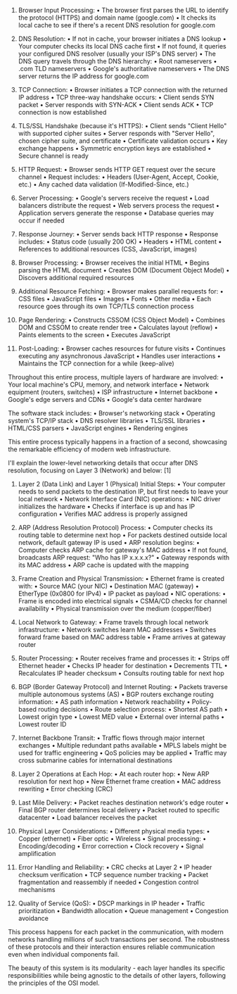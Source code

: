 1. Browser Input Processing:
• The browser first parses the URL to identify the protocol (HTTPS) and domain name (google.com)
• It checks its local cache to see if there's a recent DNS resolution for google.com

2. DNS Resolution:
• If not in cache, your browser initiates a DNS lookup
• Your computer checks its local DNS cache first
• If not found, it queries your configured DNS resolver (usually your ISP's DNS server)
• The DNS query travels through the DNS hierarchy:
  • Root nameservers
  • .com TLD nameservers
  • Google's authoritative nameservers
• The DNS server returns the IP address for google.com

3. TCP Connection:
• Browser initiates a TCP connection with the returned IP address
• TCP three-way handshake occurs:
  • Client sends SYN packet
  • Server responds with SYN-ACK
  • Client sends ACK
• TCP connection is now established

4. TLS/SSL Handshake (because it's HTTPS):
• Client sends "Client Hello" with supported cipher suites
• Server responds with "Server Hello", chosen cipher suite, and certificate
• Certificate validation occurs
• Key exchange happens
• Symmetric encryption keys are established
• Secure channel is ready

5. HTTP Request:
• Browser sends HTTP GET request over the secure channel
• Request includes:
  • Headers (User-Agent, Accept, Cookie, etc.)
  • Any cached data validation (If-Modified-Since, etc.)

6. Server Processing:
• Google's servers receive the request
• Load balancers distribute the request
• Web servers process the request
• Application servers generate the response
• Database queries may occur if needed

7. Response Journey:
• Server sends back HTTP response
• Response includes:
  • Status code (usually 200 OK)
  • Headers
  • HTML content
  • References to additional resources (CSS, JavaScript, images)

8. Browser Processing:
• Browser receives the initial HTML
• Begins parsing the HTML document
• Creates DOM (Document Object Model)
• Discovers additional required resources

9. Additional Resource Fetching:
• Browser makes parallel requests for:
  • CSS files
  • JavaScript files
  • Images
  • Fonts
  • Other media
• Each resource goes through its own TCP/TLS connection process

10. Page Rendering:
• Constructs CSSOM (CSS Object Model)
• Combines DOM and CSSOM to create render tree
• Calculates layout (reflow)
• Paints elements to the screen
• Executes JavaScript

11. Post-Loading:
• Browser caches resources for future visits
• Continues executing any asynchronous JavaScript
• Handles user interactions
• Maintains the TCP connection for a while (keep-alive)

Throughout this entire process, multiple layers of hardware are involved:
• Your local machine's CPU, memory, and network interface
• Network equipment (routers, switches)
• ISP infrastructure
• Internet backbone
• Google's edge servers and CDNs
• Google's data center hardware

The software stack includes:
• Browser's networking stack
• Operating system's TCP/IP stack
• DNS resolver libraries
• TLS/SSL libraries
• HTML/CSS parsers
• JavaScript engines
• Rendering engines

This entire process typically happens in a fraction of a second, showcasing the remarkable efficiency of modern web 
infrastructure.


I'll explain the lower-level networking details that occur after DNS resolution, focusing on Layer 3 (Network) and below: [1]

1. Layer 2 (Data Link) and Layer 1 (Physical) Initial Steps:
• Your computer needs to send packets to the destination IP, but first needs to leave your local network
• Network Interface Card (NIC) operations:
  • NIC driver initializes the hardware
  • Checks if interface is up and has IP configuration
  • Verifies MAC address is properly assigned

2. ARP (Address Resolution Protocol) Process:
• Computer checks its routing table to determine next hop
• For packets destined outside local network, default gateway IP is used
• ARP resolution begins:
  • Computer checks ARP cache for gateway's MAC address
  • If not found, broadcasts ARP request: "Who has IP x.x.x.x?"
  • Gateway responds with its MAC address
  • ARP cache is updated with the mapping

3. Frame Creation and Physical Transmission:
• Ethernet frame is created with:
  • Source MAC (your NIC)
  • Destination MAC (gateway)
  • EtherType (0x0800 for IPv4)
  • IP packet as payload
• NIC operations:
  • Frame is encoded into electrical signals
  • CSMA/CD checks for channel availability
  • Physical transmission over the medium (copper/fiber)

4. Local Network to Gateway:
• Frame travels through local network infrastructure:
  • Network switches learn MAC addresses
  • Switches forward frame based on MAC address table
  • Frame arrives at gateway router

5. Router Processing:
• Router receives frame and processes it:
  • Strips off Ethernet header
  • Checks IP header for destination
  • Decrements TTL
  • Recalculates IP header checksum
  • Consults routing table for next hop

6. BGP (Border Gateway Protocol) and Internet Routing:
• Packets traverse multiple autonomous systems (AS)
• BGP routers exchange routing information:
  • AS path information
  • Network reachability
  • Policy-based routing decisions
• Route selection process:
  • Shortest AS path
  • Lowest origin type
  • Lowest MED value
  • External over internal paths
  • Lowest router ID

7. Internet Backbone Transit:
• Traffic flows through major internet exchanges
• Multiple redundant paths available
• MPLS labels might be used for traffic engineering
• QoS policies may be applied
• Traffic may cross submarine cables for international destinations

8. Layer 2 Operations at Each Hop:
• At each router hop:
  • New ARP resolution for next hop
  • New Ethernet frame creation
  • MAC address rewriting
  • Error checking (CRC)

9. Last Mile Delivery:
• Packet reaches destination network's edge router
• Final BGP router determines local delivery
• Packet routed to specific datacenter
• Load balancer receives the packet

10. Physical Layer Considerations:
• Different physical media types:
  • Copper (ethernet)
  • Fiber optic
  • Wireless
• Signal processing:
  • Encoding/decoding
  • Error correction
  • Clock recovery
  • Signal amplification

11. Error Handling and Reliability:
• CRC checks at Layer 2
• IP header checksum verification
• TCP sequence number tracking
• Packet fragmentation and reassembly if needed
• Congestion control mechanisms

12. Quality of Service (QoS):
• DSCP markings in IP header
• Traffic prioritization
• Bandwidth allocation
• Queue management
• Congestion avoidance

This process happens for each packet in the communication, with modern networks handling millions of such transactions per 
second. The robustness of these protocols and their interaction ensures reliable communication even when individual 
components fail.

The beauty of this system is its modularity - each layer handles its specific responsibilities while being agnostic to the 
details of other layers, following the principles of the OSI model.